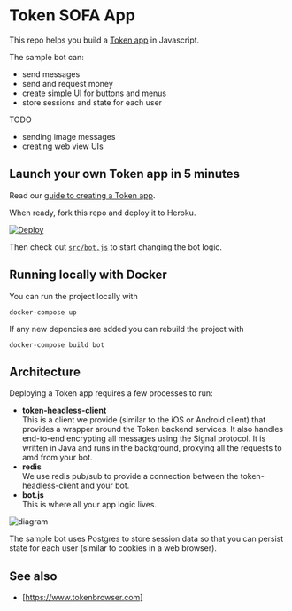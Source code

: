 # Token SOFA App

This repo helps you build a [Token app](https://www.tokenbrowser.com) in Javascript.

The sample bot can:

* send messages
* send and request money
* create simple UI for buttons and menus
* store sessions and state for each user

TODO

* sending image messages
* creating web view UIs

## Launch your own Token app in 5 minutes

Read our [guide to creating a Token app](http://developers.tokenbrowser.com/docs/creating-a-token-app).

When ready, fork this repo and deploy it to Heroku.

[![Deploy](https://www.herokucdn.com/deploy/button.svg)](https://heroku.com/deploy)

Then check out [`src/bot.js`](src/bot.js) to start changing the bot logic.

## Running locally with Docker

You can run the project locally with

```
docker-compose up
```

If any new depencies are added you can rebuild the project with

```
docker-compose build bot
```

## Architecture

Deploying a Token app requires a few processes to run:

* **token-headless-client**<br>
  This is a client we provide (similar to the iOS or Android client) that provides a wrapper around the Token backend services. It also handles end-to-end encrypting all messages using the Signal protocol. It is written in Java and runs in the background, proxying all the requests to amd from your bot.
* **redis**<br>
  We use redis pub/sub to provide a connection between the token-headless-client and your bot.
* **bot.js**<br>
  This is where all your app logic lives.

![diagram](http://i.imgur.com/7aLwv0S.png)

The sample bot uses Postgres to store session data so that you can persist state for each user (similar to cookies in a web browser).

## See also

* [https://www.tokenbrowser.com]
